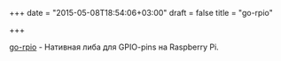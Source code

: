 +++
date = "2015-05-08T18:54:06+03:00"
draft = false
title = "go-rpio"

+++

<p><a href="https://github.com/stianeikeland/go-rpio">go-rpio</a>&nbsp;- Нативная либа для&nbsp;GPIO-pins на Raspberry Pi.</p>

